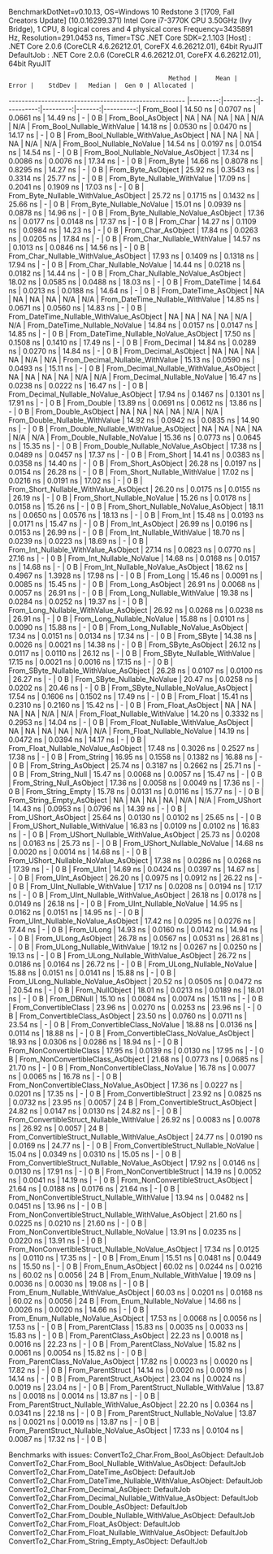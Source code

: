 
BenchmarkDotNet=v0.10.13, OS=Windows 10 Redstone 3 [1709, Fall Creators Update] (10.0.16299.371)
Intel Core i7-3770K CPU 3.50GHz (Ivy Bridge), 1 CPU, 8 logical cores and 4 physical cores
Frequency=3435891 Hz, Resolution=291.0453 ns, Timer=TSC
.NET Core SDK=2.1.103
  [Host]     : .NET Core 2.0.6 (CoreCLR 4.6.26212.01, CoreFX 4.6.26212.01), 64bit RyuJIT
  DefaultJob : .NET Core 2.0.6 (CoreCLR 4.6.26212.01, CoreFX 4.6.26212.01), 64bit RyuJIT


                                                Method |     Mean |     Error |    StdDev |   Median |  Gen 0 | Allocated |
------------------------------------------------------ |---------:|----------:|----------:|---------:|-------:|----------:|
                                             From_Bool | 14.50 ns | 0.0707 ns | 0.0661 ns | 14.49 ns |      - |       0 B |
                                    From_Bool_AsObject |       NA |        NA |        NA |       NA |    N/A |       N/A |
                          From_Bool_Nullable_WithValue | 14.18 ns | 0.0530 ns | 0.0470 ns | 14.17 ns |      - |       0 B |
                 From_Bool_Nullable_WithValue_AsObject |       NA |        NA |        NA |       NA |    N/A |       N/A |
                            From_Bool_Nullable_NoValue | 14.54 ns | 0.0197 ns | 0.0154 ns | 14.54 ns |      - |       0 B |
                   From_Bool_Nullable_NoValue_AsObject | 17.34 ns | 0.0086 ns | 0.0076 ns | 17.34 ns |      - |       0 B |
                                             From_Byte | 14.66 ns | 0.8078 ns | 0.8295 ns | 14.27 ns |      - |       0 B |
                                    From_Byte_AsObject | 25.92 ns | 0.3543 ns | 0.3314 ns | 25.77 ns |      - |       0 B |
                          From_Byte_Nullable_WithValue | 17.09 ns | 0.2041 ns | 0.1909 ns | 17.03 ns |      - |       0 B |
                 From_Byte_Nullable_WithValue_AsObject | 25.72 ns | 0.1715 ns | 0.1432 ns | 25.66 ns |      - |       0 B |
                            From_Byte_Nullable_NoValue | 15.01 ns | 0.0939 ns | 0.0878 ns | 14.96 ns |      - |       0 B |
                   From_Byte_Nullable_NoValue_AsObject | 17.36 ns | 0.0177 ns | 0.0148 ns | 17.37 ns |      - |       0 B |
                                             From_Char | 14.27 ns | 0.1109 ns | 0.0984 ns | 14.23 ns |      - |       0 B |
                                    From_Char_AsObject | 17.84 ns | 0.0263 ns | 0.0205 ns | 17.84 ns |      - |       0 B |
                          From_Char_Nullable_WithValue | 14.57 ns | 0.1013 ns | 0.0846 ns | 14.56 ns |      - |       0 B |
                 From_Char_Nullable_WithValue_AsObject | 17.93 ns | 0.1409 ns | 0.1318 ns | 17.94 ns |      - |       0 B |
                            From_Char_Nullable_NoValue | 14.44 ns | 0.0218 ns | 0.0182 ns | 14.44 ns |      - |       0 B |
                   From_Char_Nullable_NoValue_AsObject | 18.02 ns | 0.0585 ns | 0.0488 ns | 18.03 ns |      - |       0 B |
                                         From_DateTime | 14.64 ns | 0.0213 ns | 0.0188 ns | 14.64 ns |      - |       0 B |
                                From_DateTime_AsObject |       NA |        NA |        NA |       NA |    N/A |       N/A |
                      From_DateTime_Nullable_WithValue | 14.85 ns | 0.0671 ns | 0.0560 ns | 14.83 ns |      - |       0 B |
             From_DateTime_Nullable_WithValue_AsObject |       NA |        NA |        NA |       NA |    N/A |       N/A |
                        From_DateTime_Nullable_NoValue | 14.84 ns | 0.0157 ns | 0.0147 ns | 14.85 ns |      - |       0 B |
               From_DateTime_Nullable_NoValue_AsObject | 17.50 ns | 0.1508 ns | 0.1410 ns | 17.49 ns |      - |       0 B |
                                          From_Decimal | 14.84 ns | 0.0289 ns | 0.0270 ns | 14.84 ns |      - |       0 B |
                                 From_Decimal_AsObject |       NA |        NA |        NA |       NA |    N/A |       N/A |
                       From_Decimal_Nullable_WithValue | 15.13 ns | 0.0590 ns | 0.0493 ns | 15.11 ns |      - |       0 B |
              From_Decimal_Nullable_WithValue_AsObject |       NA |        NA |        NA |       NA |    N/A |       N/A |
                         From_Decimal_Nullable_NoValue | 16.47 ns | 0.0238 ns | 0.0222 ns | 16.47 ns |      - |       0 B |
                From_Decimal_Nullable_NoValue_AsObject | 17.94 ns | 0.1467 ns | 0.1301 ns | 17.91 ns |      - |       0 B |
                                           From_Double | 13.89 ns | 0.0691 ns | 0.0612 ns | 13.86 ns |      - |       0 B |
                                  From_Double_AsObject |       NA |        NA |        NA |       NA |    N/A |       N/A |
                        From_Double_Nullable_WithValue | 14.92 ns | 0.0942 ns | 0.0835 ns | 14.90 ns |      - |       0 B |
               From_Double_Nullable_WithValue_AsObject |       NA |        NA |        NA |       NA |    N/A |       N/A |
                          From_Double_Nullable_NoValue | 15.36 ns | 0.0773 ns | 0.0645 ns | 15.35 ns |      - |       0 B |
                 From_Double_Nullable_NoValue_AsObject | 17.38 ns | 0.0489 ns | 0.0457 ns | 17.37 ns |      - |       0 B |
                                            From_Short | 14.41 ns | 0.0383 ns | 0.0358 ns | 14.40 ns |      - |       0 B |
                                   From_Short_AsObject | 26.28 ns | 0.0197 ns | 0.0154 ns | 26.28 ns |      - |       0 B |
                         From_Short_Nullable_WithValue | 17.02 ns | 0.0216 ns | 0.0191 ns | 17.02 ns |      - |       0 B |
                From_Short_Nullable_WithValue_AsObject | 26.20 ns | 0.0175 ns | 0.0155 ns | 26.19 ns |      - |       0 B |
                           From_Short_Nullable_NoValue | 15.26 ns | 0.0178 ns | 0.0158 ns | 15.26 ns |      - |       0 B |
                  From_Short_Nullable_NoValue_AsObject | 18.11 ns | 0.0650 ns | 0.0576 ns | 18.13 ns |      - |       0 B |
                                              From_Int | 15.48 ns | 0.0193 ns | 0.0171 ns | 15.47 ns |      - |       0 B |
                                     From_Int_AsObject | 26.99 ns | 0.0196 ns | 0.0153 ns | 26.99 ns |      - |       0 B |
                           From_Int_Nullable_WithValue | 18.70 ns | 0.0239 ns | 0.0223 ns | 18.69 ns |      - |       0 B |
                  From_Int_Nullable_WithValue_AsObject | 27.14 ns | 0.0823 ns | 0.0770 ns | 27.16 ns |      - |       0 B |
                             From_Int_Nullable_NoValue | 14.68 ns | 0.0168 ns | 0.0157 ns | 14.68 ns |      - |       0 B |
                    From_Int_Nullable_NoValue_AsObject | 18.62 ns | 0.4967 ns | 1.3928 ns | 17.98 ns |      - |       0 B |
                                             From_Long | 15.46 ns | 0.0091 ns | 0.0085 ns | 15.45 ns |      - |       0 B |
                                    From_Long_AsObject | 26.91 ns | 0.0068 ns | 0.0057 ns | 26.91 ns |      - |       0 B |
                          From_Long_Nullable_WithValue | 19.38 ns | 0.0284 ns | 0.0252 ns | 19.37 ns |      - |       0 B |
                 From_Long_Nullable_WithValue_AsObject | 26.92 ns | 0.0268 ns | 0.0238 ns | 26.91 ns |      - |       0 B |
                            From_Long_Nullable_NoValue | 15.88 ns | 0.0101 ns | 0.0090 ns | 15.88 ns |      - |       0 B |
                   From_Long_Nullable_NoValue_AsObject | 17.34 ns | 0.0151 ns | 0.0134 ns | 17.34 ns |      - |       0 B |
                                            From_SByte | 14.38 ns | 0.0026 ns | 0.0021 ns | 14.38 ns |      - |       0 B |
                                   From_SByte_AsObject | 26.12 ns | 0.0117 ns | 0.0110 ns | 26.12 ns |      - |       0 B |
                         From_SByte_Nullable_WithValue | 17.15 ns | 0.0021 ns | 0.0016 ns | 17.15 ns |      - |       0 B |
                From_SByte_Nullable_WithValue_AsObject | 26.28 ns | 0.0107 ns | 0.0100 ns | 26.27 ns |      - |       0 B |
                           From_SByte_Nullable_NoValue | 20.47 ns | 0.0258 ns | 0.0202 ns | 20.46 ns |      - |       0 B |
                  From_SByte_Nullable_NoValue_AsObject | 17.54 ns | 0.1606 ns | 0.1502 ns | 17.49 ns |      - |       0 B |
                                            From_Float | 15.41 ns | 0.2310 ns | 0.2160 ns | 15.42 ns |      - |       0 B |
                                   From_Float_AsObject |       NA |        NA |        NA |       NA |    N/A |       N/A |
                         From_Float_Nullable_WithValue | 14.20 ns | 0.3332 ns | 0.2953 ns | 14.04 ns |      - |       0 B |
                From_Float_Nullable_WithValue_AsObject |       NA |        NA |        NA |       NA |    N/A |       N/A |
                           From_Float_Nullable_NoValue | 14.19 ns | 0.0472 ns | 0.0394 ns | 14.17 ns |      - |       0 B |
                  From_Float_Nullable_NoValue_AsObject | 17.48 ns | 0.3026 ns | 0.2527 ns | 17.38 ns |      - |       0 B |
                                           From_String | 16.95 ns | 0.1558 ns | 0.1382 ns | 16.88 ns |      - |       0 B |
                                  From_String_AsObject | 25.74 ns | 0.3187 ns | 0.2662 ns | 25.71 ns |      - |       0 B |
                                      From_String_Null | 15.47 ns | 0.0068 ns | 0.0057 ns | 15.47 ns |      - |       0 B |
                             From_String_Null_AsObject | 17.36 ns | 0.0058 ns | 0.0049 ns | 17.36 ns |      - |       0 B |
                                     From_String_Empty | 15.78 ns | 0.0131 ns | 0.0116 ns | 15.77 ns |      - |       0 B |
                            From_String_Empty_AsObject |       NA |        NA |        NA |       NA |    N/A |       N/A |
                                           From_UShort | 14.43 ns | 0.0953 ns | 0.0796 ns | 14.39 ns |      - |       0 B |
                                  From_UShort_AsObject | 25.64 ns | 0.0130 ns | 0.0102 ns | 25.65 ns |      - |       0 B |
                        From_UShort_Nullable_WithValue | 16.83 ns | 0.0109 ns | 0.0102 ns | 16.83 ns |      - |       0 B |
               From_UShort_Nullable_WithValue_AsObject | 25.73 ns | 0.0208 ns | 0.0163 ns | 25.73 ns |      - |       0 B |
                          From_UShort_Nullable_NoValue | 14.68 ns | 0.0020 ns | 0.0014 ns | 14.68 ns |      - |       0 B |
                 From_UShort_Nullable_NoValue_AsObject | 17.38 ns | 0.0286 ns | 0.0268 ns | 17.39 ns |      - |       0 B |
                                             From_UInt | 14.69 ns | 0.0424 ns | 0.0397 ns | 14.67 ns |      - |       0 B |
                                    From_UInt_AsObject | 26.20 ns | 0.0975 ns | 0.0912 ns | 26.22 ns |      - |       0 B |
                          From_UInt_Nullable_WithValue | 17.17 ns | 0.0208 ns | 0.0194 ns | 17.17 ns |      - |       0 B |
                 From_UInt_Nullable_WithValue_AsObject | 26.18 ns | 0.0178 ns | 0.0149 ns | 26.18 ns |      - |       0 B |
                            From_UInt_Nullable_NoValue | 14.95 ns | 0.0162 ns | 0.0151 ns | 14.95 ns |      - |       0 B |
                   From_UInt_Nullable_NoValue_AsObject | 17.42 ns | 0.0295 ns | 0.0276 ns | 17.44 ns |      - |       0 B |
                                            From_ULong | 14.93 ns | 0.0160 ns | 0.0142 ns | 14.94 ns |      - |       0 B |
                                   From_ULong_AsObject | 26.78 ns | 0.0567 ns | 0.0531 ns | 26.81 ns |      - |       0 B |
                         From_ULong_Nullable_WithValue | 19.12 ns | 0.0267 ns | 0.0250 ns | 19.13 ns |      - |       0 B |
                From_ULong_Nullable_WithValue_AsObject | 26.72 ns | 0.0186 ns | 0.0164 ns | 26.72 ns |      - |       0 B |
                           From_ULong_Nullable_NoValue | 15.88 ns | 0.0151 ns | 0.0141 ns | 15.88 ns |      - |       0 B |
                  From_ULong_Nullable_NoValue_AsObject | 20.52 ns | 0.0505 ns | 0.0472 ns | 20.54 ns |      - |       0 B |
                                       From_NullObject | 18.01 ns | 0.0213 ns | 0.0189 ns | 18.01 ns |      - |       0 B |
                                           From_DBNull | 15.10 ns | 0.0084 ns | 0.0074 ns | 15.11 ns |      - |       0 B |
                                 From_ConvertibleClass | 23.96 ns | 0.0270 ns | 0.0253 ns | 23.96 ns |      - |       0 B |
                        From_ConvertibleClass_AsObject | 23.50 ns | 0.0760 ns | 0.0711 ns | 23.54 ns |      - |       0 B |
                         From_ConvertibleClass_NoValue | 18.88 ns | 0.0136 ns | 0.0114 ns | 18.88 ns |      - |       0 B |
                From_ConvertibleClass_NoValue_AsObject | 18.93 ns | 0.0306 ns | 0.0286 ns | 18.94 ns |      - |       0 B |
                              From_NonConvertibleClass | 17.95 ns | 0.0139 ns | 0.0130 ns | 17.95 ns |      - |       0 B |
                     From_NonConvertibleClass_AsObject | 21.68 ns | 0.0773 ns | 0.0685 ns | 21.70 ns |      - |       0 B |
                      From_NonConvertibleClass_NoValue | 16.78 ns | 0.0077 ns | 0.0065 ns | 16.78 ns |      - |       0 B |
             From_NonConvertibleClass_NoValue_AsObject | 17.36 ns | 0.0227 ns | 0.0201 ns | 17.35 ns |      - |       0 B |
                                From_ConvertibleStruct | 23.92 ns | 0.0825 ns | 0.0732 ns | 23.95 ns | 0.0057 |      24 B |
                       From_ConvertibleStruct_AsObject | 24.82 ns | 0.0147 ns | 0.0130 ns | 24.82 ns |      - |       0 B |
             From_ConvertibleStruct_Nullable_WithValue | 26.92 ns | 0.0083 ns | 0.0078 ns | 26.92 ns | 0.0057 |      24 B |
    From_ConvertibleStruct_Nullable_WithValue_AsObject | 24.77 ns | 0.0190 ns | 0.0169 ns | 24.77 ns |      - |       0 B |
               From_ConvertibleStruct_Nullable_NoValue | 15.04 ns | 0.0349 ns | 0.0310 ns | 15.05 ns |      - |       0 B |
      From_ConvertibleStruct_Nullable_NoValue_AsObject | 17.92 ns | 0.0146 ns | 0.0130 ns | 17.91 ns |      - |       0 B |
                             From_NonConvertibleStruct | 14.19 ns | 0.0052 ns | 0.0041 ns | 14.19 ns |      - |       0 B |
                    From_NonConvertibleStruct_AsObject | 21.64 ns | 0.0188 ns | 0.0176 ns | 21.64 ns |      - |       0 B |
          From_NonConvertibleStruct_Nullable_WithValue | 13.94 ns | 0.0482 ns | 0.0451 ns | 13.96 ns |      - |       0 B |
 From_NonConvertibleStruct_Nullable_WithValue_AsObject | 21.60 ns | 0.0225 ns | 0.0210 ns | 21.60 ns |      - |       0 B |
            From_NonConvertibleStruct_Nullable_NoValue | 13.91 ns | 0.0235 ns | 0.0220 ns | 13.91 ns |      - |       0 B |
   From_NonConvertibleStruct_Nullable_NoValue_AsObject | 17.34 ns | 0.0125 ns | 0.0110 ns | 17.35 ns |      - |       0 B |
                                             From_Enum | 15.51 ns | 0.0481 ns | 0.0449 ns | 15.50 ns |      - |       0 B |
                                    From_Enum_AsObject | 60.02 ns | 0.0244 ns | 0.0216 ns | 60.02 ns | 0.0056 |      24 B |
                          From_Enum_Nullable_WithValue | 19.09 ns | 0.0036 ns | 0.0030 ns | 19.08 ns |      - |       0 B |
                 From_Enum_Nullable_WithValue_AsObject | 60.03 ns | 0.0201 ns | 0.0168 ns | 60.02 ns | 0.0056 |      24 B |
                            From_Enum_Nullable_NoValue | 14.66 ns | 0.0026 ns | 0.0020 ns | 14.66 ns |      - |       0 B |
                   From_Enum_Nullable_NoValue_AsObject | 17.53 ns | 0.0068 ns | 0.0056 ns | 17.53 ns |      - |       0 B |
                                      From_ParentClass | 15.83 ns | 0.0035 ns | 0.0033 ns | 15.83 ns |      - |       0 B |
                             From_ParentClass_AsObject | 22.23 ns | 0.0018 ns | 0.0016 ns | 22.23 ns |      - |       0 B |
                              From_ParentClass_NoValue | 15.82 ns | 0.0061 ns | 0.0054 ns | 15.82 ns |      - |       0 B |
                     From_ParentClass_NoValue_AsObject | 17.82 ns | 0.0023 ns | 0.0020 ns | 17.82 ns |      - |       0 B |
                                     From_ParentStruct | 14.14 ns | 0.0020 ns | 0.0019 ns | 14.14 ns |      - |       0 B |
                            From_ParentStruct_AsObject | 23.04 ns | 0.0024 ns | 0.0019 ns | 23.04 ns |      - |       0 B |
                  From_ParentStruct_Nullable_WithValue | 13.87 ns | 0.0018 ns | 0.0014 ns | 13.87 ns |      - |       0 B |
         From_ParentStruct_Nullable_WithValue_AsObject | 22.20 ns | 0.0364 ns | 0.0341 ns | 22.18 ns |      - |       0 B |
                    From_ParentStruct_Nullable_NoValue | 13.87 ns | 0.0021 ns | 0.0019 ns | 13.87 ns |      - |       0 B |
           From_ParentStruct_Nullable_NoValue_AsObject | 17.33 ns | 0.0104 ns | 0.0087 ns | 17.32 ns |      - |       0 B |

Benchmarks with issues:
  ConvertTo2_Char.From_Bool_AsObject: DefaultJob
  ConvertTo2_Char.From_Bool_Nullable_WithValue_AsObject: DefaultJob
  ConvertTo2_Char.From_DateTime_AsObject: DefaultJob
  ConvertTo2_Char.From_DateTime_Nullable_WithValue_AsObject: DefaultJob
  ConvertTo2_Char.From_Decimal_AsObject: DefaultJob
  ConvertTo2_Char.From_Decimal_Nullable_WithValue_AsObject: DefaultJob
  ConvertTo2_Char.From_Double_AsObject: DefaultJob
  ConvertTo2_Char.From_Double_Nullable_WithValue_AsObject: DefaultJob
  ConvertTo2_Char.From_Float_AsObject: DefaultJob
  ConvertTo2_Char.From_Float_Nullable_WithValue_AsObject: DefaultJob
  ConvertTo2_Char.From_String_Empty_AsObject: DefaultJob
